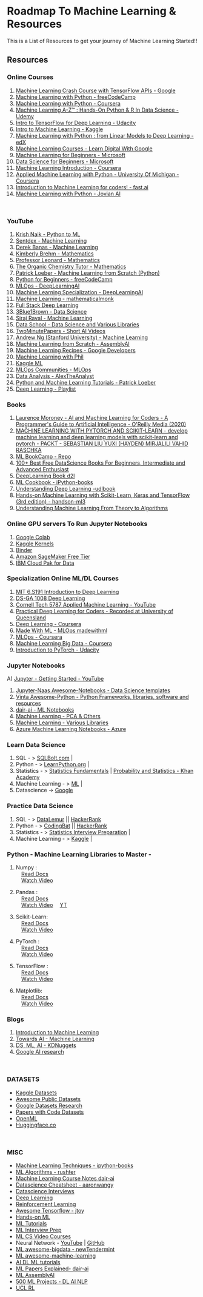 # Roadmap To Machine Learning & Resources

This is a List of Resources to get your journey of Machine Learning Started!!

##  Resources

### Online Courses
1. [Machine Learning Crash Course with TensorFlow APIs - Google](https://developers.google.com/machine-learning/crash-course)
2. [Machine Learning with Python - freeCodeCamp](https://www.freecodecamp.org/learn/machine-learning-with-python/)
3. [Machine Learning with Python - Coursera](https://www.coursera.org/learn/machine-learning-with-python)
4. [Machine Learning A-Z™ : Hands-On Python & R In Data Science - Udemy](https://www.udemy.com/share/101Wci/)
5. [Intro to TensorFlow for Deep Learning - Udacity](https://learn.udacity.com/courses/ud187)
6. [Intro to Machine Learning - Kaggle](https://www.kaggle.com/learn/intro-to-machine-learning)
7. [Machine Learning with Python : from Linear Models to Deep Learning - edX](https://www.edx.org/course/machine-learning-with-python-from-linear-models-to)
8. [Machine Learning Courses - Learn Digital With Google](https://learndigital.withgoogle.com/digitalunlocked/courses?category=data)
9. [Machine Learning for Beginners - Microsoft](https://github.com/microsoft/ML-For-Beginners)
10. [Data Science for Beginners - Microsoft](https://github.com/microsoft/Data-Science-For-Beginners)
11. [Machine Learning Introduction - Coursera](https://coursera.org/specializations/machine-learning-introduction)
12. [Applied Machine Learning with Python - University Of Michigan - Coursera](https://coursera.org/learn/python-machine-learning)
13. [Introduction to Machine Learning for coders! - fast.ai](https://course18.fast.ai/ml)
14. [Machine Learning with Python - Jovian AI](https://jovian.com/learn/machine-learning-with-python-zero-to-gbms)
<br>



### YouTube
1. [Krish Naik - Python to ML](https://www.youtube.com/user/krishnaik06/videos)
2. [Sentdex - Machine Learning](https://youtube.com/@sentdex)
3. [Derek Banas - Machine Learning](https://youtube.com/@derekbanas)
4. [Kimberly Brehm - Mathematics](https://youtube.com/@SawFinMathematics)
5. [Professor Leonard - Mathematics](https://youtube.com/@ProfessorLeonard)
6. [The Organic Chemistry Tutor - Mathematics](https://youtube.com/@TheOrganicChemistryTutor)
7. [Patrick Loeber - Machine Learning from Scratch (Python)](https://youtube.com/playlist?list=PLqnslRFeH2Upcrywf-u2etjdxxkL8nl7E)
8. [Python for Beginners - freeCodeCamp](https://youtu.be/rfscVS0vtbw)
9. [MLOps - DeepLearningAI](https://youtube.com/playlist?list=PLkDaE6sCZn6GMoA0wbpJLi3t34Gd8l0aK)
10. [Machine Learning Specialization - DeepLearningAI](https://youtube.com/playlist?list=PLkDaE6sCZn6FNC6YRfRQc_FbeQrF8BwGI)
11. [Machine Learning - mathematicalmonk](https://youtube.com/playlist?list=PLD0F06AA0D2E8FFBA)
12. [Full Stack Deep Learning](https://youtube.com/playlist?list=PL1T8fO7ArWleMMI8KPJ_5D5XSlovTW_Ur)
13. [3Blue1Brown - Data Science](https://youtube.com/@3blue1brown)
14. [Siraj Raval - Machine Learning](https://youtube.com/playlist?list=PL2-dafEMk2A6TMJdtMZTusTbtUeWAKc3f)
15. [Data School - Data Science and Various Libraries](https://youtube.com/@dataschool)
16. [TwoMinutePapers - Short AI Videos](https://youtube.com/@TwoMinutePapers)
17. [Andrew Ng (Stanford University) - Machine Learning](https://youtube.com/playlist?list=PLLssT5z_DsK-h9vYZkQkYNWcItqhlRJLN)
18. [Machine Learning from Scratch - AssemblyAI](https://youtube.com/playlist?list=PLcWfeUsAys2k_xub3mHks85sBHZvg24Jd)
19. [Machine Learning Recipes - Google Developers](https://youtube.com/playlist?list=PLOU2XLYxmsIIuiBfYad6rFYQU_jL2ryal)
20. [Machine Learning with Phil](https://youtube.com/@MachineLearningwithPhil)
21. [Kaggle ML](https://youtube.com/@kaggle)
22. [MLOps Communities - MLOps](https://youtube.com/@MLOps)
23. [Data Analysis - AlexTheAnalyst](https://youtube.com/@AlexTheAnalyst)
24. [Python and Machine Learning Tutorials - Patrick Loeber](https://youtube.com/@patloeber)
25. [Deep Learning - Playlist](https://youtube.com/playlist?list=PLM8lYG2MzHmQn55ii0duXdO9QSoDF5myF)



### Books
1. [Laurence Moroney - AI and Machine Learning for Coders - A Programmer's Guide to Artificial Intelligence - O'Reilly Media (2020)](https://www.mediafire.com/file/wfarmnphaop0drd/Laurence_Moroney_-_AI_and_Machine_Learning_for_Coders__A_Programmer%2527s_Guide_to_Artificial_Intelligence-O%2527Reilly_Media_%25282020%2529.pdf/file)
2. [MACHINE LEARNING WITH PYTORCH AND SCIKIT-LEARN - develop machine learning and deep learning models with scikit-learn and pytorch - PACKT - SEBASTIAN LIU YUXI (HAYDEN) MIRJALILI VAHID RASCHKA](https://www.mediafire.com/file/aepzcouxazsxcuv/MACHINE_LEARNING_WITH_PYTORCH_AND_SCIKIT-LEARN_develop_machine_learning_and_deep_learning_models_with_scikit-learn_and_pytorch.-PACKT__-_SEBASTIAN_LIU_YUXI_%2528HAYDEN%2529_MIRJALILI_VAHID_RASCHKA_-_.pdf/file)
3. [ML BookCamp - Repo](https://github.com/alexeygrigorev/mlbookcamp-code)
4. [100+ Best Free DataScience Books For Beginners, Intermediate and Advanced Enthusiast](https://www.theinsaneapp.com/2020/12/free-data-science-books-pdf.html)
5. [DeepLearning Book d2l](https://github.com/d2l-ai/d2l-en)
6. [ML Cookbook - iPython-books](https://github.com/ipython-books/cookbook-2nd)
7. [Understanding Deep Learning -udlbook](https://udlbook.github.io/udlbook/)
8. [Hands-on Machine Learning with Scikit-Learn, Keras and TensorFlow (3rd edition) - handson-ml3](https://github.com/ageron/handson-ml3)
9. [Understanding Machine Learning From Theory to Algorithms](https://t.co/Krh7P5zUZG)



### Online GPU servers To Run Jupyter Notebooks
1. [Google Colab](https://colab.research.google.com) 
2. [Kaggle Kernels](https://kaggle.com/code)
3. [Binder](https://mybinder.org)
4. [Amazon SageMaker Free Tier](https://aws.amazon.com/sagemaker/pricing/)
5. [IBM Cloud Pak for Data](https://www.ibm.com/in-en/products/cloud-pak-for-data)



### Specialization Online ML/DL Courses
1. [MIT 6.S191 Introduction to Deep Learning](http://introtodeeplearning.com/)
2. [DS-GA 1008 Deep Learning](https://cds.nyu.edu/deep-learning/)
3. [Cornell Tech 5787 Applied Machine Learning - YouTube](https://www.youtube.com/playlist?list=PL2UML_KCiC0UlY7iCQDSiGDMovaupqc83)
4. [Practical Deep Learning for Coders - Recorded at University of Queensland](https://course.fast.ai)
5. [Deep Learning - Coursera](https://coursera.org/specializations/deep-learning)
6. [Made With ML - MLOps madewithml](https://madewithml.com/)
7. [MLOps - Coursera](https://coursera.org/specializations/machine-learning-engineering-for-production-mlops)
8. [Machine Learning Big Data - Coursera](https://coursera.org/learn/machine-learning-big-data-apache-spark)
9. [Introduction to PyTorch - Udacity](https://www.udacity.com/course/deep-learning-pytorch--ud188)



### Jupyter Notebooks
A) [Jupyter - Getting Started - YouTube](https://youtu.be/HW29067qVWk)
1. [Jupyter-Naas Awesome-Notebooks - Data Science templates](https://github.com/jupyter-naas/awesome-notebooks)
2. [Vinta Awesome-Python - Python Frameworks, libraries, software and resources](https://github.com/vinta/awesome-python)
3. [dair-ai - ML Notebooks](https://github.com/dair-ai/ML-Notebooks)
4. [Machine Learning - PCA & Others](https://github.com/patchy631/machine-learning)
5. [Machine Learning - Various Libraries](https://github.com/ethen8181/machine-learning)
6. [Azure Machine Learning Notebooks - Azure](https://github.com/Azure/MachineLearningNotebooks)


### Learn Data Science
1. SQL - > [SQLBolt.com](https://SQLBolt.com) |
2. Python - > [LearnPython.org](https://learnpython.org) |
3. Statistics - > [Statistics Fundamentals](https://bit.ly/StatEssentials) | [Probability and Statistics - Khan Academy](https://www.khanacademy.org/math/statistics-probability)
4. Machine Learning - > [ML](https://yogananth-r.github.io/machine-learning-resources/) |
5. Datascience -> [Google](https://learndigital.withgoogle.com/digitalunlocked/course/data-science-with-python)



### Practice Data Science
1. SQL - > [DataLemur](https://datalemur.com) || [HackerRank](https://www.hackerrank.com/domains/sql)
2. Python - > [CodingBat](https://CodingBat.com/python) || [HackerRank](https://www.hackerrank.com/domains/python)
3. Statistics - > [Statistics Interview Preparation](https://www.nicksingh.com/posts/40-probability-statistics-data-science-interview-questions-asked-by-fang-wall-street) |
4. Machine Learning - > [Kaggle](https://kaggle.com) |



### Python - Machine Learning Libraries to Master -
1. Numpy : <br>
         &emsp;[Read Docs](https://numpy.org/doc/stable/user/)<br>
         &emsp;[Watch Video](https://youtu.be/QUT1VHiLmmI)

2. Pandas : <br>
         &emsp;[Read Docs](https://pandas.pydata.org/pandas-docs/version/0.15/tutorials.html)<br>
         &emsp;[Watch Video](https://youtube.com/playlist?list=PL-osiE80TeTsWmV9i9c58mdDCSskIFdDS)
         &emsp;[YT](https://youtu.be/e60ItwlZTKM)

3. Scikit-Learn: <br>
         &emsp;[Read Docs](https://scikit-learn.org/stable/user_guide.html)<br>
         &emsp;[Watch Video](https://youtube.com/playlist?list=PLS1QulWo1RIa7ha9SewcZlsTQVwL7n7oq)

4. PyTorch : <br>
         &emsp;[Read Docs](https://pytorch.org/tutorials/)<br>
         &emsp;[Watch Video](https://youtube.com/playlist?list=PL98nY_tJQXZln8spB5uTZdKN08mYGkOf2)

5. TensorFlow : <br>
         &emsp;[Read Docs](https://tensorflow.org/)<br>
         &emsp;[Watch Video](https://youtu.be/tPYj3fFJGjk)

6. Matplotlib: <br>
         &emsp;[Read Docs](https://matplotlib.org/stable/tutorials/index.html)<br>
         &emsp;[Watch Video](https://youtube.com/playlist?list=PL-osiE80TeTvipOqomVEeZ1HRrcEvtZB_)



### Blogs 
1. [Introduction to Machine Learning](https://yogananth-r.blogspot.com/2022/05/introduction-to-machine-learning.html)
2. [Towards AI - Machine Learning](https://towardsai.net/ai/machine-learning)
3. [DS, ML, AI - KDNuggets](https://www.kdnuggets.com/)
4. [Google AI research](https://ai.google/research)
<br>



### DATASETS

- [Kaggle Datasets](https://www.kaggle.com/datasets)
- [Awesome Public Datasets](https://github.com/awesomedata/awesome-public-datasets)
- [Google Datasets Research](https://datasetsearch.research.google.com/)
- [Papers with Code Datasets](https://paperswithcode.com/datasets)
- [OpenML](https://www.openml.org/)
- [Huggingface.co](https://huggingface.co/datasets)
<br> 

### MISC

- [Machine Learning Techniques - ipython-books](https://github.com/ipython-books/cookbook-2nd)
- [ML Algorithms - rushter](https://github.com/rushter/MLAlgorithms)
- [Machine Learning Course Notes dair-ai](https://github.com/dair-ai/ML-Course-Notes)
- [Datascience Cheatsheet - aaronwangy](https://github.com/aaronwangy/Data-Science-Cheatsheet)
- [Datascience Interviews](https://github.com/alexeygrigorev/data-science-interviews)
- [Deep Learning](https://github.com/iamtrask/Grokking-Deep-Learning)
- [Reinforcement Learning](https://datamachines.xyz/the-hands-on-reinforcement-learning-course-page/)
- [Awesome Tensorflow - jtoy](https://github.com/jtoy/awesome-tensorflow)
- [Hands-on ML](https://github.com/ageron/handson-ml3)
- [ML Tutorials](https://github.com/ujjwalkarn/Machine-Learning-Tutorials)
- [ML Interview Prep](https://github.com/khangich/machine-learning-interview)
- [ML CS Video Courses](https://github.com/Developer-Y/cs-video-courses)
- Neural Network - [YouTube](https://youtube.com/playlist?list=PLAqhIrjkxbuWI23v9cThsA9GvCAUhRvKZ) | [GitHub](https://github.com/karpathy/nn-zero-to-hero)
- [ML awesome-bigdata - newTendermint](https://github.com/newTendermint/awesome-bigdata#machine-learning)
- [ML awesome-machine-learning](https://github.com/josephmisiti/awesome-machine-learning)
- [AI DL ML tutorials](https://github.com/TarrySingh/Artificial-Intelligence-Deep-Learning-Machine-Learning-Tutorials)
- [ML Papers Explained- dair-ai](https://github.com/dair-ai/ML-Papers-Explained)
- [ML AssemblyAI](https://youtube.com/@AssemblyAI)
- [500 ML Projects - DL AI NLP](https://github.com/ashishpatel26/500-AI-Machine-learning-Deep-learning-Computer-vision-NLP-Projects-with-code)
- [UCL RL](https://www.davidsilver.uk/teaching/)
<br>

